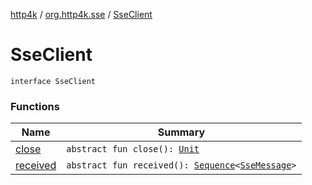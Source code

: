 [http4k](../../index.md) / [org.http4k.sse](../index.md) / [SseClient](./index.md)

# SseClient

`interface SseClient`

### Functions

| Name | Summary |
|---|---|
| [close](close.md) | `abstract fun close(): `[`Unit`](https://kotlinlang.org/api/latest/jvm/stdlib/kotlin/-unit/index.html) |
| [received](received.md) | `abstract fun received(): `[`Sequence`](https://kotlinlang.org/api/latest/jvm/stdlib/kotlin.sequences/-sequence/index.html)`<`[`SseMessage`](../-sse-message/index.md)`>` |
